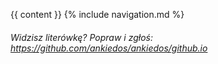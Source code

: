 {{ content }}
{% include navigation.md %}
###### Widzisz literówkę? Popraw i zgłoś: <https://github.com/ankiedos/ankiedos/github.io>
